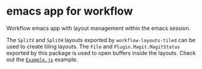 # emacs app for workflow

Workflow emacs app with layout management within the emacs session.

The `SplitV` and `SplitH` layouts exported by `workflow-layouts-tiled` can be used to create
tiling layouts. The `File` and `Plugin.Magit.MagitStatus` exported by this package
is used to open buffers inside the layouts. Check out the [`Example.js`](flows/Example.js) example.
